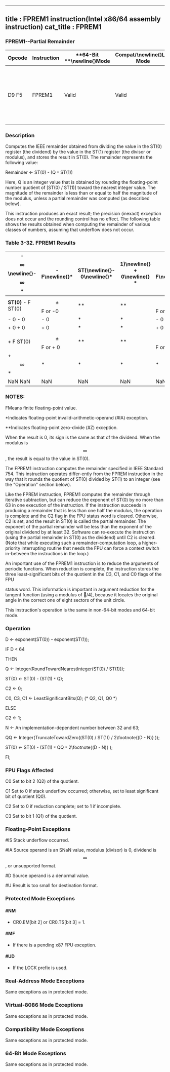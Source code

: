 ----------------------------
title : FPREM1 instruction(Intel x86/64 assembly instruction)
cat_title : FPREM1
----------------------------
### FPREM1--Partial Remainder


|**Opcode**|**Instruction**|**64-Bit **\newline{}**Mode**|**Compat/**\newline{}**Leg Mode**|**Description**|
|----------|---------------|-----------------------------|---------------------------------|---------------|
|D9 F5|FPREM1|Valid|Valid|Replace ST(0) with the IEEE remainder obtained from dividing ST(0) by ST(1).|
### Description


Computes the IEEE remainder obtained from dividing the value in the ST(0) register (the dividend) by the value in the ST(1) register (the divisor or modulus), and stores the result in ST(0). The remainder represents the following value:

Remainder <- ST(0) - (Q `*` ST(1))

Here, Q is an integer value that is obtained by rounding the floating-point number quotient of [ST(0) / ST(1)] toward the nearest integer value. The magnitude of the remainder is less than or equal to half the magnitude of the modulus, unless a partial remainder was computed (as described below).

This instruction produces an exact result; the precision (inexact) exception does not occur and the rounding control has no effect. The following table shows the results obtained when computing the remainder of various classes of numbers, assuming that underflow does not occur.

### Table 3-32.  FPREM1 Results


|- $$\infty$$\newline{}- $$\infty$$ *|- F\newline{}*|**ST(**\newline{}- 0\newline{}*|**1)**\newline{}  + 0\newline{}  *|+ F\newline{}*|+ $$\infty$$\newline{}*|NaN\newline{}NaN|
|------------------------------------|--------------|-------------------------------|----------------------------------|--------------|-----------------------|----------------|
|**ST(0)** - F ST(0)|$$\pm$$F or -0|**|**|$$\pm$$ F or - 0|ST(0)|NaN|
|- 0 - 0|- 0|*|*|- 0|-0|NaN|
|+ 0 + 0|+ 0|*|*|+ 0|+0|NaN|
|+ F ST(0)|$$\pm$$ F or + 0|**|**|$$\pm$$ F or + 0|ST(0)|NaN|
|+ $$\infty$$ *|*|*|*|*|*|NaN|
|NaN NaN|NaN|NaN|NaN|NaN|NaN|NaN|
### NOTES:


FMeans finite floating-point value.

*Indicates floating-point invalid-arithmetic-operand (#IA) exception.

**Indicates floating-point zero-divide (#Z) exception.

When the result is 0, its sign is the same as that of the dividend. When the modulus is $$\infty$$, the result is equal to the value in ST(0). 

The FPREM1 instruction computes the remainder specified in IEEE Standard 754. This instruction operates differ-ently from the FPREM instruction in the way that it rounds the quotient of ST(0) divided by ST(1) to an integer (see the "Operation" section below).

Like the FPREM instruction, FPREM1 computes the remainder through iterative subtraction, but can reduce the exponent of ST(0) by no more than 63 in one execution of the instruction. If the instruction succeeds in producing a remainder that is less than one half the modulus, the operation is complete and the C2 flag in the FPU status word is cleared. Otherwise, C2 is set, and the result in ST(0) is called the partial remainder. The exponent of the partial remainder will be less than the exponent of the original dividend by at least 32. Software can re-execute the instruction (using the partial remainder in ST(0) as the dividend) until C2 is cleared. (Note that while executing such a remainder-computation loop, a higher-priority interrupting routine that needs the FPU can force a context switch in-between the instructions in the loop.)

An important use of the FPREM1 instruction is to reduce the arguments of periodic functions. When reduction is complete, the instruction stores the three least-significant bits of the quotient in the C3, C1, and C0 flags of the FPU 



status word. This information is important in argument reduction for the tangent function (using a modulus of /4), because it locates the original angle in the correct one of eight sectors of the unit circle.

This instruction's operation is the same in non-64-bit modes and 64-bit mode.

### Operation 


D <- exponent(ST(0)) - exponent(ST(1));

IF D < 64

 THEN

   Q <- Integer(RoundTowardNearestInteger(ST(0) / ST(1)));

   ST(0) <- ST(0) - (ST(1) `*` Q);

   C2 <- 0;

   C0, C3, C1 <- LeastSignificantBits(Q); (* Q2, Q1, Q0 *)

 ELSE

   C2 <- 1;

   N <- An implementation-dependent number between 32 and 63;

   QQ <- Integer(TruncateTowardZero((ST(0)  / ST(1)) / 2\footnote{(D - N)} ));

   ST(0) <- ST(0) - (ST(1) `*` QQ `*` 2\footnote{(D - N)} ); 

FI;

### FPU Flags Affected


C0 Set to bit 2 (Q2) of the quotient.

C1 Set to 0 if stack underflow occurred; otherwise, set to least significant bit of quotient (Q0).

C2 Set to 0 if reduction complete; set to 1 if incomplete.

C3  Set to bit 1 (Q1) of the quotient.

### Floating-Point Exceptions


#IS Stack underflow occurred.

#IA Source operand is an SNaN value, modulus (divisor) is 0, dividend is $$\infty$$, or unsupported format.

#D Source operand is a denormal value.

#U Result is too small for destination format.


### Protected Mode Exceptions

#### #NM
* CR0.EM[bit 2] or CR0.TS[bit 3] = 1.

#### #MF
* If there is a pending x87 FPU exception.

#### #UD
* If the LOCK prefix is used.

### Real-Address Mode Exceptions



Same exceptions as in protected mode.


### Virtual-8086 Mode Exceptions



Same exceptions as in protected mode.


### Compatibility Mode Exceptions



Same exceptions as in protected mode.


### 64-Bit Mode Exceptions



Same exceptions as in protected mode.

